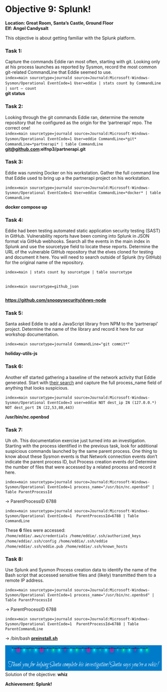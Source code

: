 <h1 id="objective-9-splunk">Objective 9: Splunk!</h1>
<p><strong>Location: Great Room, Santa’s Castle, Ground Floor</strong><br>
<strong>Elf: Angel Candysalt</strong></p>
<p>This objective is about getting familiar with the Splunk platform.</p>
<h3 id="task-1">Task 1:</h3>
<p>Capture the commands Eddie ran most often, starting with git. Looking only at his process launches as reported by Sysmon, record the most common git-related CommandLine that Eddie seemed to use.<br>
<code>index=main sourcetype=journald source=Journald:Microsoft-Windows-Sysmon/Operational EventCode=1 User=eddie | stats count by CommandLine | sort – count</code><br>
<strong>git status</strong></p>
<h3 id="task-2">Task 2:</h3>
<p>Looking through the git commands Eddie ran, determine the remote repository that he configured as the origin for the ‘partnerapi’ repo. The correct one!<br>
<code>index=main sourcetype=journald source=Journald:Microsoft-Windows-Sysmon/Operational EventCode=1 User=eddie CommandLine=*git* CommandLine=*partnerapi* | table CommandLine</code><br>
<strong><a href="mailto:git@github.com">git@github.com</a>:elfnp3/partnerapi.git</strong></p>
<h3 id="task-3">Task 3:</h3>
<p>Eddie was running Docker on his workstation. Gather the full command line that Eddie used to bring up a the partnerapi project on his workstation.</p>
<pre><code>index=main sourcetype=journald source=Journald:Microsoft-Windows-Sysmon/Operational EventCode=1 User=eddie CommandLine=*docker* | table CommandLine
</code></pre>
<p><strong>docker compose up</strong></p>
<h3 id="task-4">Task 4:</h3>
<p>Eddie had been testing automated static application security testing (SAST) in GitHub. Vulnerability reports have been coming into Splunk in JSON format via GitHub webhooks. Search all the events in the main index in Splunk and use the sourcetype field to locate these reports. Determine the URL of the vulnerable GitHub repository that the elves cloned for testing and document it here. You will need to search outside of Splunk (try GitHub) for the original name of the repository.</p>
<pre><code>index=main | stats count by sourcetype | table sourcetype

index=main sourcetype=github_json
</code></pre>
<p><strong><a href="https://github.com/snoopysecurity/dvws-node">https://github.com/snoopysecurity/dvws-node</a></strong></p>
<h3 id="task-5">Task 5:</h3>
<p>Santa asked Eddie to add a JavaScript library from NPM to the ‘partnerapi’ project. Determine the name of the library and record it here for our workshop documentation.</p>
<pre><code>index=main sourcetype=journald CommandLine="git commit*"
</code></pre>
<p><strong>holiday-utils-js</strong></p>
<h3 id="task-6">Task 6:</h3>
<p>Another elf started gathering a baseline of the network activity that Eddie generated. Start with <a href="https://hhc21.bossworkshops.io/en-US/app/SA-hhc/search?q=search%20index%3Dmain%20sourcetype%3Djournald%20source%3DJournald%3AMicrosoft-Windows-Sysmon%2FOperational%20EventCode%3D3%20user%3Deddie%20NOT%20dest_ip%20IN%20(127.0.0.*)%20NOT%20dest_port%20IN%20(22%2C53%2C80%2C443)%20%0A%7C%20stats%20count%20by%20dest_ip%20dest_port&amp;display.page.search.mode=smart&amp;dispatch.sample_ratio=1&amp;workload_pool=&amp;earliest=0&amp;latest=now">their search</a> and capture the full process_name field of anything that looks suspicious.</p>
<pre><code>index=main sourcetype=journald source=Journald:Microsoft-Windows-Sysmon/Operational EventCode=3 user=eddie NOT dest_ip IN (127.0.0.*) NOT dest_port IN (22,53,80,443)
</code></pre>
<p><strong>/usr/bin/nc.openbsd</strong></p>
<h3 id="task-7">Task 7:</h3>
<p>Uh oh. This documentation exercise just turned into an investigation. Starting with the process identified in the previous task, look for additional suspicious commands launched by the same parent process. One thing to know about these Sysmon events is that Network connection events don’t indicate the parent process ID, but Process creation events do! Determine the number of files that were accessed by a related process and record it here.</p>
<pre><code>index=main sourcetype=journald source=Journald:Microsoft-Windows-Sysmon/Operational EventCode=1 process_name="/usr/bin/nc.openbsd" | Table ParentProcessId
</code></pre>
<p>→ ParentProcessID 6788</p>
<pre><code>index=main sourcetype=journald source=Journald:Microsoft-Windows-Sysmon/Operational EventCode=1  ParentProcessId=6788 | Table CommandLine
</code></pre>
<p>These <strong>6</strong> files were accessed:<br>
<code>/home/eddie/.aws/credentials /home/eddie/.ssh/authorized_keys /home/eddie/.ssh/config /home/eddie/.ssh/eddie /home/eddie/.ssh/eddie.pub /home/eddie/.ssh/known_hosts</code></p>
<h3 id="task-8">Task 8:</h3>
<p>Use Splunk and Sysmon Process creation data to identify the name of the Bash script that accessed sensitive files and (likely) transmitted them to a remote IP address.</p>
<pre><code>index=main sourcetype=journald source=Journald:Microsoft-Windows-Sysmon/Operational EventCode=1 process_name="/usr/bin/nc.openbsd" | Table ParentProcessId
</code></pre>
<p>→ ParentProcessID 6788</p>
<pre><code>index=main sourcetype=journald source=Journald:Microsoft-Windows-Sysmon/Operational EventCode=1  ParentProcessId=6788 | Table ParentCommandLine
</code></pre>
<p>→ /bin/bash <strong><a href="http://preinstall.sh">preinstall.sh</a></strong></p>
<p><img src="https://github.com/joergschwarzwaelder/hhc2021/blob/master/Objective-9/achievement.png" alt="Achievement"><br>
Solution of the objective: <strong>whiz</strong></p>
<p><strong>Achievement: Splunk!</strong></p>

